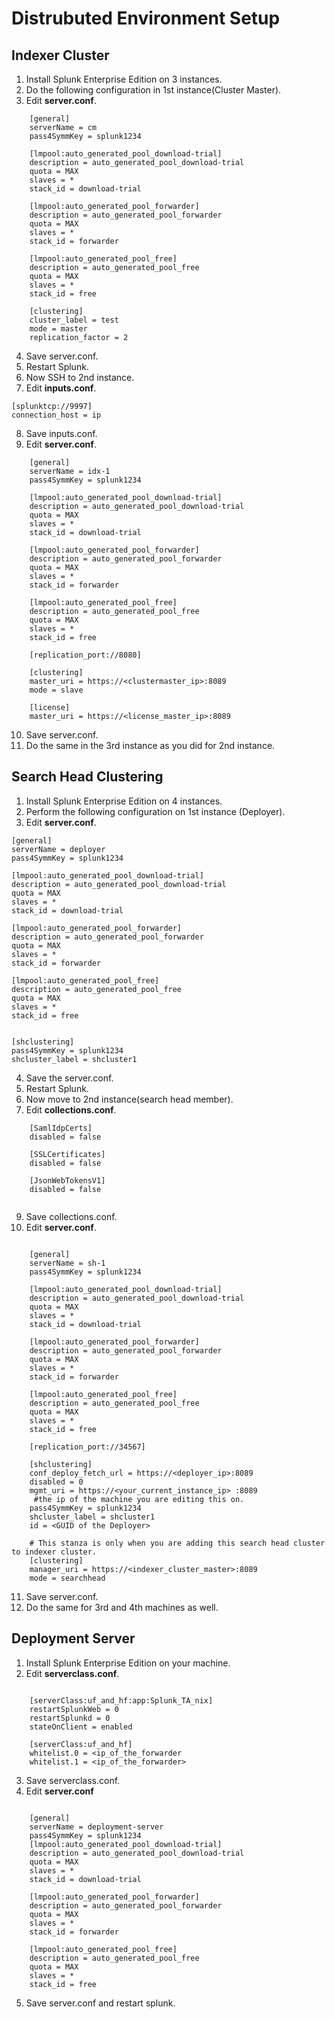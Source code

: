 # Distrubuted Environment Setup

## Indexer Cluster

1. Install Splunk Enterprise Edition on 3 instances.
2. Do the following configuration in 1st instance(Cluster Master).
3. Edit **server.conf**.

```
	[general]
	serverName = cm
	pass4SymmKey = splunk1234
	
	[lmpool:auto_generated_pool_download-trial]
	description = auto_generated_pool_download-trial
	quota = MAX
	slaves = *
	stack_id = download-trial
	
	[lmpool:auto_generated_pool_forwarder]
	description = auto_generated_pool_forwarder
	quota = MAX
	slaves = *
	stack_id = forwarder
	
	[lmpool:auto_generated_pool_free]
	description = auto_generated_pool_free
	quota = MAX
	slaves = *
	stack_id = free
	
	[clustering]
	cluster_label = test
	mode = master
	replication_factor = 2

```

4. Save server.conf.
5. Restart Splunk.
6. Now SSH to 2nd instance.
7. Edit **inputs.conf**.

```
[splunktcp://9997]
connection_host = ip

```
8. Save inputs.conf.
9. Edit **server.conf**.

```
	[general]
	serverName = idx-1
	pass4SymmKey = splunk1234
	
	[lmpool:auto_generated_pool_download-trial]
	description = auto_generated_pool_download-trial
	quota = MAX
	slaves = *
	stack_id = download-trial
	
	[lmpool:auto_generated_pool_forwarder]
	description = auto_generated_pool_forwarder
	quota = MAX
	slaves = *
	stack_id = forwarder
	
	[lmpool:auto_generated_pool_free]
	description = auto_generated_pool_free
	quota = MAX
	slaves = *
	stack_id = free
	
	[replication_port://8080]
	
	[clustering]
	master_uri = https://<clustermaster_ip>:8089
	mode = slave
	
	[license]
	master_uri = https://<license_master_ip>:8089

```

10. Save  server.conf.
11. Do the same in the 3rd instance as you did for 2nd instance.

## Search Head Clustering

1. Install Splunk Enterprise Edition on 4 instances.
2. Perform the following configuration on 1st instance (Deployer).
3. Edit **server.conf**.

```
[general]
serverName = deployer
pass4SymmKey = splunk1234

[lmpool:auto_generated_pool_download-trial]
description = auto_generated_pool_download-trial
quota = MAX
slaves = *
stack_id = download-trial

[lmpool:auto_generated_pool_forwarder]
description = auto_generated_pool_forwarder
quota = MAX
slaves = *
stack_id = forwarder

[lmpool:auto_generated_pool_free]
description = auto_generated_pool_free
quota = MAX
slaves = *
stack_id = free


[shclustering]
pass4SymmKey = splunk1234
shcluster_label = shcluster1

```

4. Save the server.conf.
5. Restart Splunk.
6. Now move to 2nd instance(search head member).
7. Edit **collections.conf**.

```
	[SamlIdpCerts]
	disabled = false
	
	[SSLCertificates]
	disabled = false
	
	[JsonWebTokensV1]
	disabled = false
  
```

	
9. Save collections.conf.
10. Edit **server.conf**.

```

	[general]
	serverName = sh-1
	pass4SymmKey = splunk1234
	
	[lmpool:auto_generated_pool_download-trial]
	description = auto_generated_pool_download-trial
	quota = MAX
	slaves = *
	stack_id = download-trial
	
	[lmpool:auto_generated_pool_forwarder]
	description = auto_generated_pool_forwarder
	quota = MAX
	slaves = *
	stack_id = forwarder
	
	[lmpool:auto_generated_pool_free]
	description = auto_generated_pool_free
	quota = MAX
	slaves = *
	stack_id = free
	
	[replication_port://34567]
	
	[shclustering]
	conf_deploy_fetch_url = https://<deployer_ip>:8089
	disabled = 0
	mgmt_uri = https://<your_current_instance_ip> :8089
	 #the ip of the machine you are editing this on.
	pass4SymmKey = splunk1234
	shcluster_label = shcluster1
	id = <GUID of the Deployer>
	
	# This stanza is only when you are adding this search head cluster to indexer cluster.
	[clustering]
	manager_uri = https://<indexer_cluster_master>:8089   
	mode = searchhead

```

11. Save server.conf.
12. Do the same for 3rd and 4th machines as well.

## Deployment Server


1. Install Splunk Enterprise Edition on your machine.
2. Edit **serverclass.conf**.
	
```  

	[serverClass:uf_and_hf:app:Splunk_TA_nix]
	restartSplunkWeb = 0
	restartSplunkd = 0
	stateOnClient = enabled
	
	[serverClass:uf_and_hf]
	whitelist.0 = <ip_of_the_forwarder
	whitelist.1 = <ip_of_the_forwarder>

```

3. Save serverclass.conf.
4. Edit **server.conf**
	
```
 
	[general]
	serverName = deployment-server
	pass4SymmKey = splunk1234
	[lmpool:auto_generated_pool_download-trial]
	description = auto_generated_pool_download-trial
	quota = MAX
	slaves = *
	stack_id = download-trial
	
	[lmpool:auto_generated_pool_forwarder]
	description = auto_generated_pool_forwarder
	quota = MAX
	slaves = *
	stack_id = forwarder
	
	[lmpool:auto_generated_pool_free]
	description = auto_generated_pool_free
	quota = MAX
	slaves = *
	stack_id = free

```

5. Save server.conf and restart splunk.


